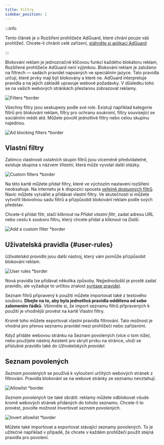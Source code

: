 ```yaml
---
title: Filtry
sidebar_position: 1
---
```


:::info

Tento článek je o Rozšíření prohlížeče AdGuard, které chrání pouze váš prohlížeč. Chcete-li chránit celé zařízení, [stáhněte si aplikaci AdGuard](https://agrd.io/download-kb-adblock)

:::

Blokování reklam je jednoznačně klíčovou funkcí každého blokátoru reklam, Rozšířené prohlížeče AdGuard není výjimkou. Blokování reklam je založeno na filtrech — sadách pravidel napsaných ve speciálním jazyce. Tato pravidla určují, které prvky mají být blokovány a které ne. AdGuard interpretuje pravidla a na jejich základě upravuje webové požadavky. V důsledku toho se na vašich webových stránkách přestanou zobrazovat reklamy.

![Filters \*border](https://cdn.adtidy.org/content/Kb/ad_blocker/browser_extension/ad_blocker_browser_extension_filters.png)

Všechny filtry jsou seskupeny podle své role. Existují například kategorie filtrů pro blokování reklam, filtry pro ochranu soukromí, filtry související se sociálními médii atd. Můžete povolit jednotlivé filtry nebo celou skupinu najednou.

![Ad blocking filters \*border](https://cdn.adtidy.org/content/Kb/ad_blocker/browser_extension/ad_blocker_browser_extension_filters1.png)

## Vlastní filtry

Zatímco vlastnosti ostatních skupin filtrů jsou víceméně předvídatelné, existuje skupina s názvem _Vlastní_, která může vyvolat další otázky.

![Custom filters \*border](https://cdn.adtidy.org/content/Kb/ad_blocker/browser_extension/ad_blocker_browser_extension_custom_filters.png)

Na této kartě můžete přidat filtry, které ve výchozím nastavení rozšíření neobsahuje. Na internetu je k dispozici spousta [veřejně dostupných filtrů](https://filterlists.com). Navíc můžete vytvářet a přidávat vlastní filtry. Ve skutečnosti si můžete vytvořit libovolnou sadu filtrů a přizpůsobit blokování reklam podle svých představ.

Chcete-li přidat filtr, stačí kliknout na _Přidat vlastní filtr_, zadat adresu URL nebo cestu k souboru filtru, který chcete přidat a kliknout na _Další_.

![Add a custom filter \*border](https://cdn.adtidy.org/content/Kb/ad_blocker/browser_extension/ad_blocker_browser_extension_custom_filters1.png)

## Uživatelská pravidla {#user-rules}

_Uživatelská pravidla_ jsou další nástroj, který vám pomůže přizpůsobit blokování reklam.

![User rules \*border](https://cdn.adtidy.org/content/Kb/ad_blocker/browser_extension/ad_blocker_browser_extension_user_rules.png)

Nová pravidla lze přidávat několika způsoby. Nejjednodušší je prostě zadat pravidlo, ale vyžaduje to určitou znalost [syntaxe pravidel](/general/ad-filtering/create-own-filters).

Seznam filtrů připravený k použití můžete importovat také z textového souboru. **Dbejte na to, aby byla jednotlivá pravidla oddělena od sebe zalomením řádků.** Všimněte si, že import seznamu filtrů připravených k použití je vhodnější provést na kartě Vlastní filtry.

Kromě toho můžete exportovat vlastní pravidla filtrování. Tato možnost je vhodná pro přenos seznamu pravidel mezi prohlížeči nebo zařízeními.

Když přidáte webovou stránku na Seznam povolených (více o tom níže), nebo použijete nástroj Asistent pro skrytí prvku na stránce, uloží se příslušné pravidlo také do _Uživatelských pravidel_.

## Seznam povolených

_Seznam povolených_ se používá k vyloučení určitých webových stránek z filtrování. Pravidla blokování se na webové stránky ze seznamu nevztahují.

![Allowlist \*border](https://cdn.adtidy.org/content/Kb/ad_blocker/browser_extension/ad_blocker_browser_extension_allowlist.png)

_Seznam povolených_ lze také obrátit: reklamy můžete odblokovat všude kromě webových stránek přidaných do tohoto seznamu. Chcete-li to provést, povolte možnost _Invertovat seznam povolených_.

![Invert allowlist \*border](https://cdn.adtidy.org/content/Kb/ad_blocker/browser_extension/ad_blocker_browser_extension_allowlist1.png)

Můžete také importovat a exportovat stávající seznamy povolených. To je užitečné například v případě, že chcete v každém prohlížeči použít stejná pravidla pro povolení.
